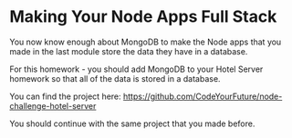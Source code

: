 # Making Your Node Apps Full Stack

You now know enough about MongoDB to make the Node apps that you made in the last module store the data they have in a database.

For this homework - you should add MongoDB to your Hotel Server homework so that all of the data is stored in a database.

You can find the project here:
https://github.com/CodeYourFuture/node-challenge-hotel-server

You should continue with the same project that you made before.

